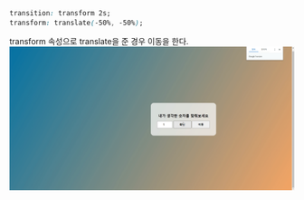 ```css
transition: transform 2s;
transform: translate(-50%, -50%);
```
transform 속성으로 translate을 준 경우 이동을 한다.  
![이미지](./resources/chepter4.gif)
